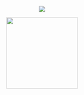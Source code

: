 <p align="center">
  <img align="center" src="https://github-readme-stats.vercel.app/api?username=Gambozo&count_private=true&show_icons=true&theme=dracula">
</p>

<p align="center">
  <img align="center" height="190" src="https://github-readme-stats.anuraghazra1.vercel.app/api/top-langs/?username=Gambozo&theme=radical" />
</p>
